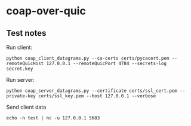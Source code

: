 # coap-over-quic

## Test notes
Run client:
```
python coap_client_datagrams.py --ca-certs certs/pycacert.pem --remoteQuicHost 127.0.0.1 --remoteQuicPort 4784 --secrets-log secret.key
```

Run server:
```
python coap_server_datagrams.py --certificate certs/ssl_cert.pem --private-key certs/ssl_key.pem --host 127.0.0.1 --verbose
```

Send client data
```
echo -n test | nc -u 127.0.0.1 5683
```

